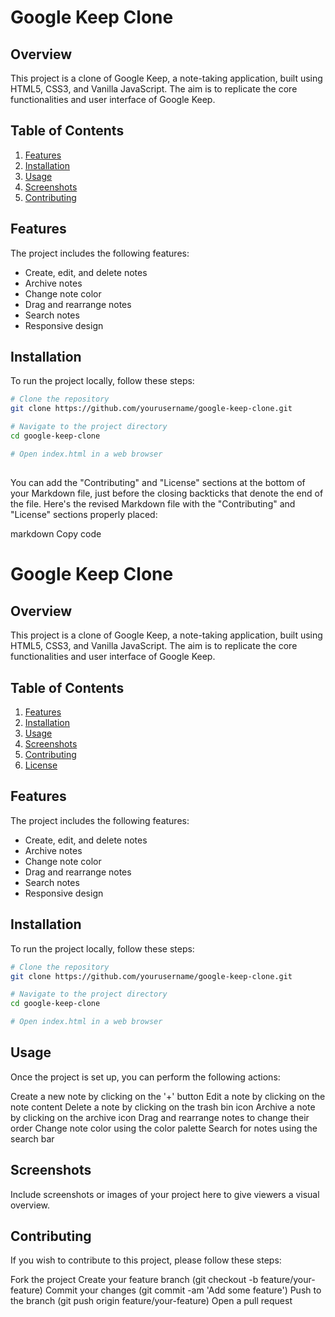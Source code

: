 # Google Keep Clone

## Overview

This project is a clone of Google Keep, a note-taking application, built using HTML5, CSS3, and Vanilla JavaScript. The aim is to replicate the core functionalities and user interface of Google Keep.

## Table of Contents

1. [Features](#features)
2. [Installation](#installation)
3. [Usage](#usage)
4. [Screenshots](#screenshots)
5. [Contributing](#contributing)


## Features

The project includes the following features:

- Create, edit, and delete notes
- Archive notes
- Change note color
- Drag and rearrange notes
- Search notes
- Responsive design

## Installation

To run the project locally, follow these steps:

```bash
# Clone the repository
git clone https://github.com/yourusername/google-keep-clone.git

# Navigate to the project directory
cd google-keep-clone

# Open index.html in a web browser
```
## 
You can add the "Contributing" and "License" sections at the bottom of your Markdown file, just before the closing backticks that denote the end of the file. Here's the revised Markdown file with the "Contributing" and "License" sections properly placed:

markdown
Copy code
# Google Keep Clone

## Overview

This project is a clone of Google Keep, a note-taking application, built using HTML5, CSS3, and Vanilla JavaScript. The aim is to replicate the core functionalities and user interface of Google Keep.

## Table of Contents

1. [Features](#features)
2. [Installation](#installation)
3. [Usage](#usage)
4. [Screenshots](#screenshots)
5. [Contributing](#contributing)
6. [License](#license)

## Features

The project includes the following features:

- Create, edit, and delete notes
- Archive notes
- Change note color
- Drag and rearrange notes
- Search notes
- Responsive design

## Installation

To run the project locally, follow these steps:

```bash
# Clone the repository
git clone https://github.com/yourusername/google-keep-clone.git

# Navigate to the project directory
cd google-keep-clone

# Open index.html in a web browser
```

## Usage
Once the project is set up, you can perform the following actions:

Create a new note by clicking on the '+' button
Edit a note by clicking on the note content
Delete a note by clicking on the trash bin icon
Archive a note by clicking on the archive icon
Drag and rearrange notes to change their order
Change note color using the color palette
Search for notes using the search bar

## Screenshots
Include screenshots or images of your project here to give viewers a visual overview.

## Contributing
If you wish to contribute to this project, please follow these steps:

Fork the project
Create your feature branch (git checkout -b feature/your-feature)
Commit your changes (git commit -am 'Add some feature')
Push to the branch (git push origin feature/your-feature)
Open a pull request


